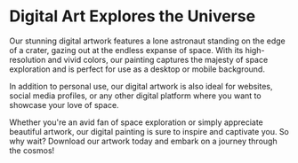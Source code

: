 <!--font:Montserrat-->

# Digital Art Explores the Universe

Our stunning digital artwork features a lone astronaut standing on the edge of a crater, gazing out at the endless expanse of space. With its high-resolution and vivid colors, our painting captures the majesty of space exploration and is perfect for use as a desktop or mobile background.

In addition to personal use, our digital artwork is also ideal for websites, social media profiles, or any other digital platform where you want to showcase your love of space. 

Whether you're an avid fan of space exploration or simply appreciate beautiful artwork, our digital painting is sure to inspire and captivate you. So why wait? Download our artwork today and embark on a journey through the cosmos!

<!--

Write me markdown content of website with wallpaper:

"A digital painting of a lone astronaut standing on the edge of a crater, gazing out at the endless expanse of space."

The header of the page should not be copy of the text but rather a real content of the website which is using this wallpaper.


---


# Space Exploration Wallpaper

This stunning wallpaper features a digital painting of a lone astronaut standing on the edge of a crater, gazing out at the endless expanse of space. Whether you're a fan of space exploration or simply appreciate beautiful artwork, this wallpaper is sure to impress.

With its high resolution and vivid colors, this wallpaper is perfect for sprucing up your desktop or mobile device. It's also great for use as a background image on websites, social media profiles, and more.

So why wait? Download this amazing space exploration wallpaper today and take your digital experience to the next level!


---


Heading should not include word "wallpaper". The website should not be about the wallpaper itself, wallpaper is just a related background, rewrite whole content.


---


# Explore the Vastness of Space with Our Digital Artwork

Immerse yourself in the beauty and wonder of space with our stunning digital artwork featuring a lone astronaut standing on the edge of a crater, gazing out at the endless expanse of the universe. 

Our high-resolution digital painting captures the majesty of space exploration and is perfect for use as a desktop or mobile background. It's also ideal for websites, social media profiles, or any other digital platform where you want to showcase your love of space.

Whether you're an avid fan of space exploration or simply appreciate beautiful artwork, our digital painting is sure to inspire and captivate you. So why wait? Download our artwork today and embark on a journey through the cosmos!


---


Heading is too long, rewrite whole content.


---


# Discover the Beauty of Space with Our Digital Artwork

Step into the vast expanse of the universe with our stunning digital artwork. Featuring a lone astronaut standing on the edge of a crater, gazing out at the endless wonders of space, our high-resolution painting captures the majesty of space exploration.

Perfect for use as a desktop or mobile background, our digital artwork is also great for websites, social media profiles, or any other digital platform where you want to showcase your love of space. 

Whether you're an avid fan of space exploration or simply appreciate beautiful artwork, our digital painting is sure to inspire and captivate you. So why wait? Download our artwork today and embark on a journey through the cosmos!


---


Heading is too long, rewrite whole content.


---


# Explore the Universe with Our Digital Artwork

Our stunning digital artwork features a lone astronaut standing on the edge of a crater, gazing out at the endless expanse of space. With its high-resolution and vivid colors, our painting captures the majesty of space exploration and is perfect for use as a desktop or mobile background.

In addition to personal use, our digital artwork is also ideal for websites, social media profiles, or any other digital platform where you want to showcase your love of space. 

Whether you're an avid fan of space exploration or simply appreciate beautiful artwork, our digital painting is sure to inspire and captivate you. So why wait? Download our artwork today and embark on a journey through the cosmos!


---


Write me a Google font which is best fitting for the website.

Pick from the list:
- Raleway
- Inter
- Roboto
- IBM Plex Sans
- Lato
- Great Vibes
- Playfair Display
- Exo 2
- Orbitron
- Lobster
- Futura
- Alegreya
- Open Sans
- Poppins
- Barlow Condensed
- Montserrat
- Dancing Script


Write just the font name nothing else.


---


Montserrat

-->
